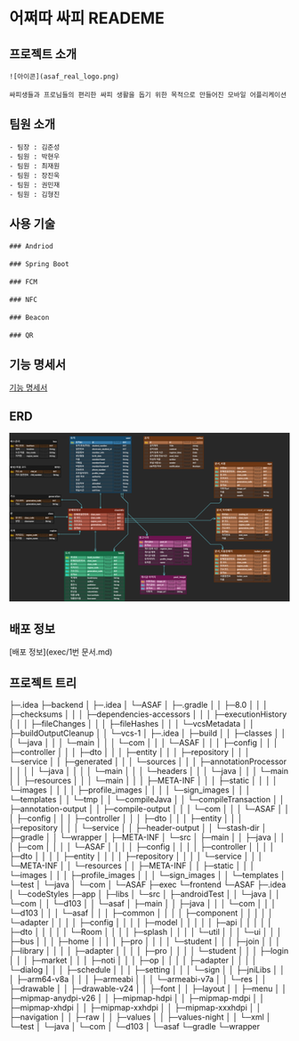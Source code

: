 # 어쩌따 싸피 READEME

## 프로젝트 소개
    ![아이콘](asaf_real_logo.png)

    싸피생들과 프로님들의 편리한 싸피 생활을 돕기 위한 목적으로 만들어진 모바일 어플리케이션
    

## 팀원 소개

    - 팀장 : 김준성
    - 팀원 : 박현우
    - 팀원 : 최재원
    - 팀원 : 장진욱
    - 팀원 : 권민재
    - 팀원 : 김형진


## 사용 기술

    ### Andriod

    ### Spring Boot
    
    ### FCM

    ### NFC

    ### Beacon

    ### QR


## 기능 명세서

 [기능 명세서](https://docs.google.com/spreadsheets/d/1YXWEoj4FwIA5q2wiOGrWThPSlwKs1TSfE4VgIX8EKCw/edit#gid=0)

 ## ERD
 ![ERD](ERD.png)

 ## 배포 정보 

 [배포 정보](exec/1번 문서.md)

 ## 프로젝트 트리
 ├─.idea
├─backend
│  ├─.idea
│  └─ASAF
│      ├─.gradle
│      │  ├─8.0
│      │  │  ├─checksums
│      │  │  ├─dependencies-accessors
│      │  │  ├─executionHistory
│      │  │  ├─fileChanges
│      │  │  ├─fileHashes
│      │  │  └─vcsMetadata
│      │  ├─buildOutputCleanup
│      │  └─vcs-1
│      ├─.idea
│      ├─build
│      │  ├─classes
│      │  │  └─java
│      │  │      └─main
│      │  │          └─com
│      │  │              └─ASAF
│      │  │                  ├─config
│      │  │                  ├─controller
│      │  │                  ├─dto
│      │  │                  ├─entity
│      │  │                  ├─repository
│      │  │                  └─service
│      │  ├─generated
│      │  │  └─sources
│      │  │      ├─annotationProcessor
│      │  │      │  └─java
│      │  │      │      └─main
│      │  │      └─headers
│      │  │          └─java
│      │  │              └─main
│      │  ├─resources
│      │  │  └─main
│      │  │      ├─META-INF
│      │  │      ├─static
│      │  │      │  └─images
│      │  │      │      ├─profile_images
│      │  │      │      └─sign_images
│      │  │      └─templates
│      │  └─tmp
│      │      └─compileJava
│      │          └─compileTransaction
│      │              ├─annotation-output
│      │              ├─compile-output
│      │              │  └─com
│      │              │      └─ASAF
│      │              │          ├─config
│      │              │          ├─controller
│      │              │          ├─dto
│      │              │          ├─entity
│      │              │          ├─repository
│      │              │          └─service
│      │              ├─header-output
│      │              └─stash-dir
│      ├─gradle
│      │  └─wrapper
│      ├─META-INF
│      └─src
│          ├─main
│          │  ├─java
│          │  │  ├─com
│          │  │  │  └─ASAF
│          │  │  │      ├─config
│          │  │  │      ├─controller
│          │  │  │      ├─dto
│          │  │  │      ├─entity
│          │  │  │      ├─repository
│          │  │  │      └─service
│          │  │  └─META-INF
│          │  └─resources
│          │      ├─META-INF
│          │      ├─static
│          │      │  └─images
│          │      │      ├─profile_images
│          │      │      └─sign_images
│          │      └─templates
│          └─test
│              └─java
│                  └─com
│                      └─ASAF
├─exec
└─frontend
    └─ASAF
        ├─.idea
        │  └─codeStyles
        ├─app
        │  ├─libs
        │  └─src
        │      ├─androidTest
        │      │  └─java
        │      │      └─com
        │      │          └─d103
        │      │              └─asaf
        │      ├─main
        │      │  ├─java
        │      │  │  └─com
        │      │  │      └─d103
        │      │  │          └─asaf
        │      │  │              ├─common
        │      │  │              │  ├─component
        │      │  │              │  │  └─adapter
        │      │  │              │  ├─config
        │      │  │              │  ├─model
        │      │  │              │  │  ├─api
        │      │  │              │  │  ├─dto
        │      │  │              │  │  └─Room
        │      │  │              │  ├─splash
        │      │  │              │  └─util
        │      │  │              └─ui
        │      │  │                  ├─bus
        │      │  │                  ├─home
        │      │  │                  │  ├─pro
        │      │  │                  │  └─student
        │      │  │                  ├─join
        │      │  │                  ├─library
        │      │  │                  │  ├─adapter
        │      │  │                  │  ├─pro
        │      │  │                  │  └─student
        │      │  │                  ├─login
        │      │  │                  ├─market
        │      │  │                  ├─noti
        │      │  │                  ├─op
        │      │  │                  │  ├─adapter
        │      │  │                  │  └─dialog
        │      │  │                  ├─schedule
        │      │  │                  ├─setting
        │      │  │                  └─sign
        │      │  ├─jniLibs
        │      │  │  ├─arm64-v8a
        │      │  │  ├─armeabi
        │      │  │  └─armeabi-v7a
        │      │  └─res
        │      │      ├─drawable
        │      │      ├─drawable-v24
        │      │      ├─font
        │      │      ├─layout
        │      │      ├─menu
        │      │      ├─mipmap-anydpi-v26
        │      │      ├─mipmap-hdpi
        │      │      ├─mipmap-mdpi
        │      │      ├─mipmap-xhdpi
        │      │      ├─mipmap-xxhdpi
        │      │      ├─mipmap-xxxhdpi
        │      │      ├─navigation
        │      │      ├─raw
        │      │      ├─values
        │      │      ├─values-night
        │      │      └─xml
        │      └─test
        │          └─java
        │              └─com
        │                  └─d103
        │                      └─asaf
        └─gradle
            └─wrapper


